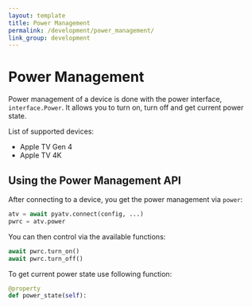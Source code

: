 ```yaml
---
layout: template
title: Power Management
permalink: /development/power_management/
link_group: development
---
```

# Power Management

Power management of a device is done with the power interface,
`interface.Power`. It allows you to turn on, turn off and get current
power state.

List of supported devices:
 - Apple TV Gen 4
 - Apple TV 4K

## Using the Power Management API

After connecting to a device, you get the power management via `power`:

```python
atv = await pyatv.connect(config, ...)
pwrc = atv.power
```

You can then control via the available functions:

```python
await pwrc.turn_on()
await pwrc.turn_off()
```

To get current power state use following function:

```python
@property
def power_state(self):
```

